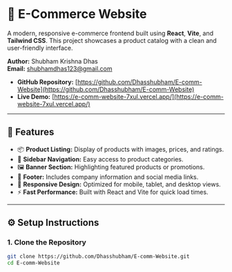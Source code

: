 # 🛒 E-Commerce Website

A modern, responsive e-commerce frontend built using **React**, **Vite**, and **Tailwind CSS**. This project showcases a product catalog with a clean and user-friendly interface.

**Author:** Shubham Krishna Dhas  
**Email:** [shubhamdhas123@gmail.com](mailto:shubhamdhas123@gmail.com)

- **GitHub Repository:** [https://github.com/Dhasshubham/E-comm-Website](https://github.com/Dhasshubham/E-comm-Website)
- **Live Demo:** [https://e-comm-website-7xul.vercel.app/](https://e-comm-website-7xul.vercel.app/)

---

## 🚀 Features

- 📦 **Product Listing:** Display of products with images, prices, and ratings.
- 🧭 **Sidebar Navigation:** Easy access to product categories.
- 🖼️ **Banner Section:** Highlighting featured products or promotions.
- 🔗 **Footer:** Includes company information and social media links.
- 📱 **Responsive Design:** Optimized for mobile, tablet, and desktop views.
- ⚡ **Fast Performance:** Built with React and Vite for quick load times.

---

## ⚙️ Setup Instructions

### 1. Clone the Repository

```bash
git clone https://github.com/Dhasshubham/E-comm-Website.git
cd E-comm-Website
